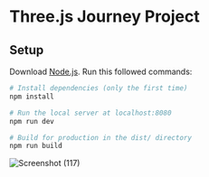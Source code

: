 # Three.js Journey Project

## Setup
Download [Node.js](https://nodejs.org/en/download/).
Run this followed commands:

``` bash
# Install dependencies (only the first time)
npm install

# Run the local server at localhost:8080
npm run dev

# Build for production in the dist/ directory
npm run build
```
![Screenshot (117)](https://user-images.githubusercontent.com/73068793/138755603-6f8a169a-8f8b-4153-b4f4-d01aca4d856a.png)
